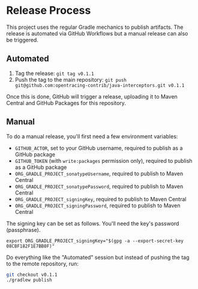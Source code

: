 # Release Process

This project uses the regular Gradle mechanics to publish artifacts. The release is automated via GitHub Workflows but a manual release can also be triggered.

## Automated

1. Tag the release: `git tag v0.1.1`
1. Push the tag to the main repository: `git push git@github.com:opentracing-contrib/java-interceptors.git v0.1.1`

Once this is done, GitHub will trigger a release, uploading it to Maven Central and GitHub Packages for this repository.

## Manual

To do a manual release, you'll first need a few environment variables:

* `GITHUB_ACTOR`, set to your GitHub username, required to publish as a GitHub package
* `GITHUB_TOKEN` (with `write:packages` permission only), required to publish as a GitHub package
* `ORG_GRADLE_PROJECT_sonatypeUsername`, required to publish to Maven Central
* `ORG_GRADLE_PROJECT_sonatypePassword`, required to publish to Maven Central
* `ORG_GRADLE_PROJECT_signingKey`, required to publish to Maven Central
* `ORG_GRADLE_PROJECT_signingPassword`, required to publish to Maven Central

The signing key can be set as follows. You'll need the key's password (passphrase).

```console
export ORG_GRADLE_PROJECT_signingKey="$(gpg -a --export-secret-key 08CBF182F1E7BB0F)" 
```

Do everything like the "Automated" session but instead of pushing the tag to the remote repository, run:

```bash
git checkout v0.1.1
./gradlew publish
```

